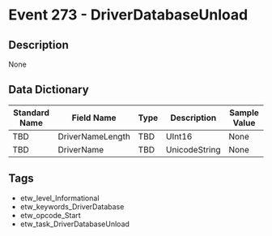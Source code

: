 # Event 273 - DriverDatabaseUnload

## Description
None

## Data Dictionary
|Standard Name|Field Name|Type|Description|Sample Value|
|---|---|---|---|---|
|TBD|DriverNameLength|TBD|UInt16|None|None|
|TBD|DriverName|TBD|UnicodeString|None|None|

## Tags
* etw_level_Informational
* etw_keywords_DriverDatabase
* etw_opcode_Start
* etw_task_DriverDatabaseUnload